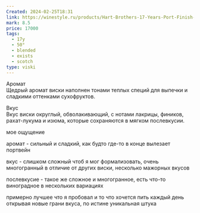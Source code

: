 ```yaml
---
Created: 2024-02-25T18:31
link: https://winestyle.ru/products/Hart-Brothers-17-Years-Port-Finish-in-tube.html
mark: 8.5
price: 17000
tags:
  - 17y
  - 50°
  - blended
  - exists
  - scotch
type: viski
---
```

Аромат  
Щедрый аромат виски наполнен тонами теплых специй для выпечки и сладкими оттенками сухофруктов.  

Вкус  
Вкус виски округлый, обволакивающий, с нотами лакрицы, фиников, рахат-лукума и изюма, которые сохраняются в мягком послевкусии.  

  

мое ощущение

аромат - сильный и сладкий, как будто где-то в конце вылезает портвейн

вкус - слишком сложный чтоб я мог формализовать, очень многогранный в отличие от других виски, несколько мажорных вкусов

послевкусие - такое же сложное и многогранное, есть что-то виноградное в нескольких вариациях

  

примерно лучшее что я пробовал и то что хочется пить каждый день открывая новые грани вкуса, по истине уникальная штука